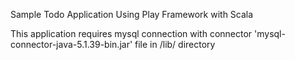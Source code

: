 Sample Todo Application Using Play Framework with Scala

This application requires mysql connection with connector 'mysql-connector-java-5.1.39-bin.jar' file in /lib/ directory
